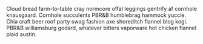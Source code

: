 Cloud bread farm-to-table cray normcore offal leggings gentrify af cornhole knausgaard. Cornhole succulents PBR&B humblebrag hammock yuccie. Chia craft beer roof party swag fashion axe shoreditch flannel blog kogi. PBR&B williamsburg godard, whatever bitters vaporware hot chicken flannel plaid austin.